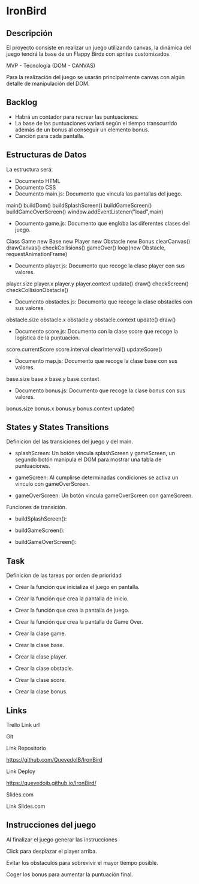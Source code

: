 <h1>IronBird</h1>

<h2>Descripción</h2>

El proyecto consiste en realizar un juego utilizando canvas, la dinámica del juego tendrá la base de un Flappy Birds con sprites customizados.

MVP - Tecnología (DOM - CANVAS)

Para la realización del juego se usarán principalmente canvas con algún detalle de manipulación del DOM.

<h2>Backlog</h2>

- Habrá un contador para recrear las puntuaciones.
- La base de las puntuaciones variará según el tiempo transcurrido además de un bonus al conseguir un elemento bonus.
- Canción para cada pantalla.

<h2>Estructuras de Datos</h2>

La estructura será:

- Documento HTML
- Documento CSS
- Documento main.js: Documento que vincula las pantallas del juego.

main()
buildDom()
buildSplashScreen()
buildGameScreen()
buildGameOverScreen()
window.addEventListener("load",main)


- Documento game.js: Documento que engloba las diferentes clases del juego.

Class Game
new Base
new Player
new Obstacle
new Bonus
clearCanvas()
drawCanvas()
checkCollisions()
gameOver()
loop(new Obstacle, requestAnimationFrame)

- Documento player.js: Documento que recoge la clase player con sus valores.

player.size
player.x
player.y
player.context
update()
draw()
checkScreen()
checkCollisionObstacle()

- Documento obstacles.js: Documento que recoge la clase obstacles con sus valores.

obstacle.size
obstacle.x
obstacle.y
obstacle.context
update()
draw()


- Documento score.js: Documento con la clase score que recoge la logística de la puntuación.

score.currentScore
score.interval
clearInterval()
updateScore()

- Documento map.js: Documento que recoge la clase base con sus valores.

base.size
base.x
base.y
base.context

- Documento bonus.js: Documento que recoge la clase bonus con sus valores.

bonus.size
bonus.x
bonus.y
bonus.context
update()

<h2>States y States Transitions</h2>
Definicion del las transiciones del juego y del main.

- splashScreen: Un botón vincula splashScreen y gameScreen, un segundo botón manipula el DOM para mostrar una tabla de puntuaciones.

- gameScreen: Al cumplirse determinadas condiciones se activa un vinculo con gameOverScreen.

- gameOverScreen: Un botón vincula gameOverScreen con gameScreen.

Funciones de transición.

- buildSplashScreen():

- buildGameScreen():

- buildGameOverScreen():

<h2>Task</h2>
Definicion de las tareas por orden de prioridad

- Crear la función que inicializa el juego en pantalla.

- Crear la función que crea la pantalla de inicio.

- Crear la función que crea la pantalla de juego.

- Crear la función que crea la pantalla de Game Over.

- Crear la clase game.

- Crear la clase base.

- Crear la clase player.

- Crear la clase obstacle.

- Crear la clase score.

- Crear la clase bonus.

<h2>Links</h2>
Trello
Link url

Git

Link Repositorio

https://github.com/QuevedoIB/IronBird

Link Deploy

https://quevedoib.github.io/IronBird/

Slides.com

Link Slides.com

<h2>Instrucciones del juego</h2>
Al finalizar el juego generar las instrucciones

Click para desplazar el player arriba.

Evitar los obstaculos para sobrevivir el mayor tiempo posible.

Coger los bonus para aumentar la puntuación final.
